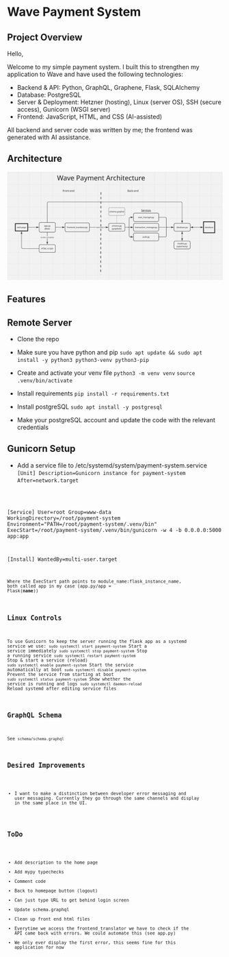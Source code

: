 # Wave Payment System

## Project Overview
Hello,

Welcome to my simple payment system. I built this to strengthen my application to Wave and have used the following technologies:

- Backend & API: Python, GraphQL, Graphene, Flask, SQLAlchemy
- Database: PostgreSQL
- Server & Deployment: Hetzner (hosting), Linux (server OS), SSH (secure access), Gunicorn (WSGI server)
- Frontend: JavaScript, HTML, and CSS (AI-assisted)

All backend and server code was written by me; the frontend was generated with AI assistance.

## Architecture
![Showing the project's overall architecture](architecture.png)
## Features

<!-- ## Installation
- Clone the git repo
- Run 'pip install -r requirements'
- Run app.py -->

## Remote Server
- Clone the repo
- Make sure you have python and pip
```sudo apt update && sudo apt install -y python3 python3-venv python3-pip```
- Create and activate your venv file
```python3 -m venv venv```
```source .venv/bin/activate```
- Install requirements
```pip install -r requirements.txt```

- Install postgreSQL
```sudo apt install -y postgresql```
- Make your postgreSQL account and update the code with the relevant credentials


## Gunicorn Setup
- Add a service file to /etc/systemd/system/payment-system.service
<code>[Unit]
Description=Gunicorn instance for payment-system
After=network.target

[Service]
User=root
Group=www-data
WorkingDirectory=/root/payment-system
Environment="PATH=/root/payment-system/.venv/bin"
ExecStart=/root/payment-system/.venv/bin/gunicorn -w 4 -b 0.0.0.0:5000 app:app

[Install]
WantedBy=multi-user.target<code>

Where the ExecStart path points to module_name:flask_instance_name, both called app in my case (app.py/app = Flask(__name__))


## Linux Controls
To use Gunicorn to keep the server running the flask app as a systemd service we use:
```sudo systemctl start payment-system```	Start a service immediately
```sudo systemctl stop payment-system```	Stop a running service
```sudo systemctl restart payment-system```	Stop & start a service (reload)
```sudo systemctl enable payment-system```	Start the service automatically at boot
```sudo systemctl disable payment-system```	Prevent the service from starting at boot
```sudo systemctl status payment-system```	Show whether the service is running and logs
```sudo systemctl daemon-reload```	        Reload systemd after editing service files


## GraphQL Schema
See ```schema/schema.graphql```

## Desired Improvements
- I want to make a distinction between developer error messaging and user messaging. Currently they go through the same channels and display in the same place in the UI.

## ToDo
- Add description to the home page
- Add mypy typechecks
- Comment code
- Back to homepage button (logout)
- Can just type URL to get behind login screen
- Update schema.graphql
- Clean up front end html files
- Everytime we access the frontend_translator we have to check if the API came back with errors. We could automate this (see app.py)
- We only ever display the first error, this seems fine for this application for now

